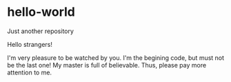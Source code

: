 # hello-world
Just another repository

Hello strangers!

I'm very pleasure to be watched by you. I'm the begining code, but must not be the last one! My master is full of believable. Thus, please pay more attention to me.
